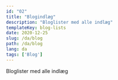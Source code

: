 ```yaml
---
id: "02"
title: "Blogindlæg"
description: "Bloglister med alle indlæg"
templateKey: blog-lists
date: 2020-12-25
slug: /da/blog
path: /da/blog
lang: da
tags: ['Blog']
---
```

Bloglister med alle indlæg